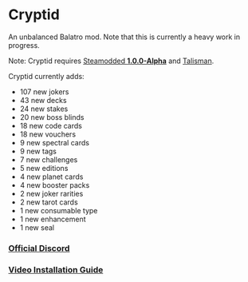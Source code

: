 # Cryptid
An unbalanced Balatro mod. Note that this is currently a heavy work in progress.

Note: Cryptid requires [Steamodded **1.0.0-Alpha**](https://github.com/Steamopollys/Steamodded/archive/refs/heads/main.zip) and [Talisman](https://github.com/MathIsFun0/Talisman/releases/latest).

Cryptid currently adds:
- 107 new jokers
- 43 new decks
- 24 new stakes
- 20 new boss blinds
- 18 new code cards
- 18 new vouchers
- 9 new spectral cards
- 9 new tags
- 7 new challenges
- 5 new editions
- 4 new planet cards
- 4 new booster packs
- 2 new joker rarities
- 2 new tarot cards
- 1 new consumable type
- 1 new enhancement
- 1 new seal

### [Official Discord](https://discord.gg/eUf9Ur6RyB)

### [Video Installation Guide](https://www.youtube.com/watch?v=aUr0gXE77rk)
